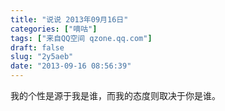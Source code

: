 ```yaml
---
title: "说说 2013年09月16日"
categories: ["嘀咕"]
tags: ["来自QQ空间 qzone.qq.com"]
draft: false
slug: "2y5aeb"
date: "2013-09-16 08:56:39"
---
```


我的个性是源于我是谁，而我的态度则取决于你是谁。
